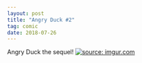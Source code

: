 ```yaml
---
layout: post
title: "Angry Duck #2"
tag: comic
date: 2018-07-26
---
```


Angry Duck the sequel! <!-- #32 -->
[![](https://i.imgur.com/PVsELRI.jpg "source: imgur.com")](https://i.imgur.com/PVsELRI.jpg)
